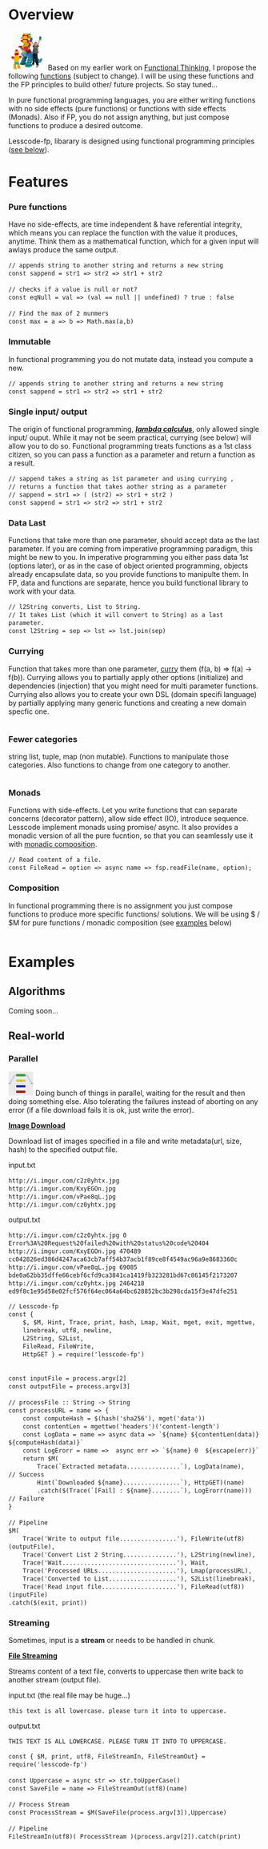 # Overview
![Lego Kids](lego-kid.jpeg) Based on my earlier work on [Functional Thinking](https://github.com/van001/lesscode), I propose the following [functions](https://github.com/van001/lesscode-fp/blob/master/lesscode/src/index.js) (subject to change). I will be using these functions and the FP principles to build other/ future projects. So stay tuned...

In pure functional programming languages, you are either writing functions with no side effects (pure functions) or functions with 
side effects (Monads). Also if FP, you do not assign anything, but just compose functions to produce a desired outcome.

Lesscode-fp, libarary is designed using functional programming principles ([see below](https://github.com/van001/lesscode-fp#Features)).

# Features

### Pure functions ### 
Have no side-effects, are time independent & have referential integrity, which means you can replace the function with the value it produces, anytime. Think them
as a mathematical function, which for a given input will awlays produce the same output.
```
// appends string to another string and returns a new string
const sappend = str1 => str2 => str1 + str2 

// checks if a value is null or not?
const eqNull = val => (val == null || undefined) ? true : false 

// Find the max of 2 munmers
const max = a => b => Math.max(a,b)
```

### Immutable ###
In functional programming you do not mutate data, instead you compute a new.

```
// appends string to another string and returns a new string
const sappend = str1 => str2 => str1 + str2 

```

### Single input/ output ### 
The origin of functional programming, ***[lambda calculus](https://en.wikipedia.org/wiki/Lambda_calculus)***, only allowed single input/ ouput. While it may not be seem practical, currying (see below) will allow you to do so. Functional programming treats functions as a 1st class citizen, so you can pass a function as a parameter and return a function as a result.

```
// sappend takes a string as 1st parameter and using currying , 
// returns a function that takes aother string as a parameter
// sappend = str1 => ( (str2) => str1 + str2 )
const sappend = str1 => str2 => str1 + str2 
```

### Data Last ###
Functions that take more than one parameter,  should accept data as the last parameter. If you are coming from imperative programming paradigm, this might be new to you.
In imperative programming you either pass data 1st (options later), or as in the case of object oriented programming, objects already encapsulate data, so you provide
functions to manipulte them. In FP, data and functions are separate, hence you build functional library to work with your data.  

```
// l2String converts, List to String. 
// It takes List (which it will convert to String) as a last parameter.
const l2String = sep => lst => lst.join(sep)
```

### Currying ### 
Function that takes more than one parameter, [curry](https://en.wikipedia.org/wiki/Currying)  them (f(a, b) => f(a) -> f(b)). 
Currying allows you to partially apply other options (initialize) and dependencies (injection) that you might need for multi parameter functions.
Currying also allows you to create your own DSL (domain specifi language) by partially applying many generic functions and creating a new domain specfic one.

```
```

### Fewer categories ### 
string list, tuple, map (non mutable). Functions to manipulate those categories. Also functions to change from one category to another.

```
```

### Monads ### 
Functions with side-effects. Let you write functions that can separate concerns (decorator pattern), allow side effect (IO), introduce sequence. Lesscode implement monads using promise/ async. It also provides a monadic version of all the pure fucntion, so that you can seamlessly use it with [monadic composition](https://github.com/van001/lesscode-fp#Composition). 

```
// Read content of a file. 
const FileRead = option => async name => fsp.readFile(name, option);
```

### Composition ### 
In functional programming there is no assignment you just compose functions to produce more specific functions/ solutions.
We will be using $ / $M for pure functions / monadic composition (see [examples](https://github.com/van001/lesscode-fp#examples) below)

```
```

# Examples

## Algorithms
Coming soon...

## Real-world 

### Parallel ###

![Parallel](parallel.png) Doing bunch of things in parallel, waiting for the result and then doing something else. 
Also tolerating the failures instead of aborting on any error (if a file download fails it is ok, just write the error).

**[Image Download](https://github.com/van001/lesscode-fp/tree/master/lesscode/examples/image-download)**

Download list of images specified in a file and write metadata(url, size, hash) to the specified output file.



input.txt
```
http://i.imgur.com/c2z0yhtx.jpg
http://i.imgur.com/KxyEGOn.jpg
http://i.imgur.com/vPae8qL.jpg
http://i.imgur.com/cz0yhtx.jpg
```

output.txt
```
http://i.imgur.com/c2z0yhtx.jpg 0  Error%3A%20Request%20failed%20with%20status%20code%20404
http://i.imgur.com/KxyEGOn.jpg 470489 cc042826ed386d4247aca63cb7aff54b37acb1f89ce8f4549ac96a9e8683360c
http://i.imgur.com/vPae8qL.jpg 69085 bde0a62bb35dffe66cebf6cfd9ca3841ca1419fb323281bd67c86145f2173207
http://i.imgur.com/cz0yhtx.jpg 2464218 ed9f8c1e95d58e02fcf576f64ec064a64bc628852bc3b298cda15f3e47dfe251
```

```
// Lesscode-fp
const { 
    $, $M, Hint, Trace, print, hash, Lmap, Wait, mget, exit, mgettwo, 
    linebreak, utf8, newline,  
    L2String, S2List, 
    FileRead, FileWrite,
    HttpGET } = require('lesscode-fp')


const inputFile = process.argv[2]
const outputFile = process.argv[3]

// processFile :: String -> String
const processURL = name => {
    const computeHash = $(hash('sha256'), mget('data'))
    const contentLen = mgettwo('headers')('content-length')
    const LogData = name => async data => `${name} ${contentLen(data)} ${computeHash(data)}`
    const LogErorr = name =>  async err => `${name} 0  ${escape(err)}`
    return $M(
        Trace(`Extracted metadata...............`), LogData(name),      // Success
        Hint(`Downloaded ${name}................`), HttpGET)(name)
        .catch($(Trace(`[Fail] : ${name}........`), LogErorr(name)))    // Failure
}

// Pipeline
$M(
    Trace('Write to output file................'), FileWrite(utf8)(outputFile), 
    Trace('Convert List 2 String...............'), L2String(newline), 
    Trace('Wait................................'), Wait, 
    Trace('Processed URLs......................'), Lmap(processURL), 
    Trace('Converted to List...................'), S2List(linebreak), 
    Trace('Read input file.....................'), FileRead(utf8))(inputFile)
.catch($(exit, print))

```
### Streaming ###

Sometimes, input is a **stream** or needs to be handled in chunk.

**[File Streaming](https://github.com/van001/lesscode-fp/tree/master/lesscode/examples/file-streaming)**

Streams content of a text file, converts to uppercase then write back to another stream (output file).



input.txt (the real file may be huge...)
```
this text is all lowercase. please turn it into to uppercase.
```

output.txt
```
THIS TEXT IS ALL LOWERCASE. PLEASE TURN IT INTO TO UPPERCASE.
```

```
const { $M, print, utf8, FileStreamIn, FileStreamOut} = require('lesscode-fp')

const Uppercase = async str => str.toUpperCase()
const SaveFile = name => FileStreamOut(utf8)(name)

// Process Stream
const ProcessStream = $M(SaveFile(process.argv[3]),Uppercase)

// Pipeline
FileStreamIn(utf8)( ProcessStream )(process.argv[2]).catch(print)
```



